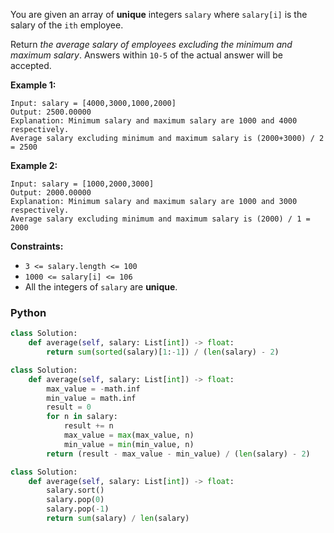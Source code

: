 You are given an array of  **unique**  integers  `salary`  where  `salary[i]`  is the salary of the  `ith`  employee.

Return  _the average salary of employees excluding the minimum and maximum salary_. Answers within  `10-5`  of the actual answer will be accepted.

**Example 1:**
```
Input: salary = [4000,3000,1000,2000]
Output: 2500.00000
Explanation: Minimum salary and maximum salary are 1000 and 4000 respectively.
Average salary excluding minimum and maximum salary is (2000+3000) / 2 = 2500
```

**Example 2:**
```
Input: salary = [1000,2000,3000]
Output: 2000.00000
Explanation: Minimum salary and maximum salary are 1000 and 3000 respectively.
Average salary excluding minimum and maximum salary is (2000) / 1 = 2000
```

**Constraints:**

-   `3 <= salary.length <= 100`
- `1000 <= salary[i] <= 106`
- All the integers of  `salary`  are  **unique**.

### Python

```python
class Solution:
    def average(self, salary: List[int]) -> float:
        return sum(sorted(salary)[1:-1]) / (len(salary) - 2)
```

```python
class Solution:
    def average(self, salary: List[int]) -> float:
        max_value = -math.inf
        min_value = math.inf
        result = 0
        for n in salary:
            result += n
            max_value = max(max_value, n)
            min_value = min(min_value, n)
        return (result - max_value - min_value) / (len(salary) - 2)
```

```python
class Solution:
    def average(self, salary: List[int]) -> float:
        salary.sort()
        salary.pop(0)
        salary.pop(-1)
        return sum(salary) / len(salary)
```
